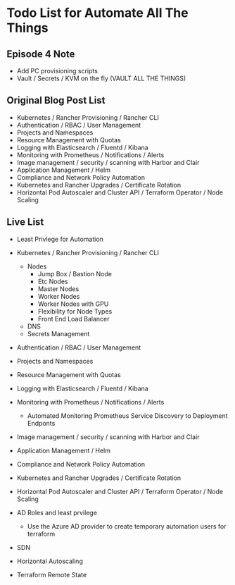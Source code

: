 # Todo List for Automate All The Things

## Episode 4 Note

- Add PC provisioning scripts
- Vault / Secrets / KVM on the fly (VAULT ALL THE THINGS)

## Original Blog Post List

- Kubernetes / Rancher Provisioning / Rancher CLI
- Authentication / RBAC / User Management
- Projects and Namespaces
- Resource Management with Quotas
- Logging with Elasticsearch / Fluentd / Kibana
- Monitoring with Prometheus / Notifications / Alerts
- Image management / security / scanning with Harbor and Clair
- Application Management / Helm
- Compliance and Network Policy Automation
- Kubernetes and Rancher Upgrades / Certificate Rotation
- Horizontal Pod Autoscaler and Cluster API / Terraform Operator / Node Scaling

## Live List

- Least Privlege for Automation
- Kubernetes / Rancher Provisioning / Rancher CLI
  - Nodes
    - Jump Box / Bastion Node
    - Etc Nodes
    - Master Nodes
    - Worker Nodes
    - Worker Nodes with GPU
    - Flexibility for Node Types
    - Front End Load Balancer
  - DNS
  - Secrets Management 
- Authentication / RBAC / User Management
- Projects and Namespaces
- Resource Management with Quotas
- Logging with Elasticsearch / Fluentd / Kibana
- Monitoring with Prometheus / Notifications / Alerts
  - Automated Monitoring Prometheus Service Discovery to Deployment Endponts
- Image management / security / scanning with Harbor and Clair
- Application Management / Helm
- Compliance and Network Policy Automation
- Kubernetes and Rancher Upgrades / Certificate Rotation
- Horizontal Pod Autoscaler and Cluster API / Terraform Operator / Node Scaling

- AD Roles and least prvilege
  - Use the Azure AD provider to create temporary automation users for terraform
- SDN
- Horizontal Autoscaling
- Terraform Remote State
